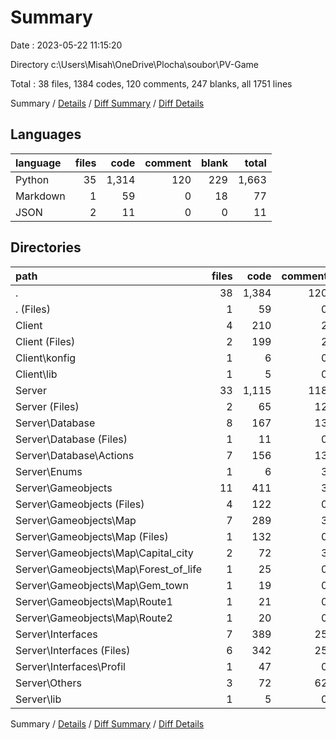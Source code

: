 # Summary

Date : 2023-05-22 11:15:20

Directory c:\\Users\\Misah\\OneDrive\\Plocha\\soubor\\PV-Game

Total : 38 files,  1384 codes, 120 comments, 247 blanks, all 1751 lines

Summary / [Details](details.md) / [Diff Summary](diff.md) / [Diff Details](diff-details.md)

## Languages
| language | files | code | comment | blank | total |
| :--- | ---: | ---: | ---: | ---: | ---: |
| Python | 35 | 1,314 | 120 | 229 | 1,663 |
| Markdown | 1 | 59 | 0 | 18 | 77 |
| JSON | 2 | 11 | 0 | 0 | 11 |

## Directories
| path | files | code | comment | blank | total |
| :--- | ---: | ---: | ---: | ---: | ---: |
| . | 38 | 1,384 | 120 | 247 | 1,751 |
| . (Files) | 1 | 59 | 0 | 18 | 77 |
| Client | 4 | 210 | 2 | 22 | 234 |
| Client (Files) | 2 | 199 | 2 | 21 | 222 |
| Client\\konfig | 1 | 6 | 0 | 0 | 6 |
| Client\\lib | 1 | 5 | 0 | 1 | 6 |
| Server | 33 | 1,115 | 118 | 207 | 1,440 |
| Server (Files) | 2 | 65 | 12 | 11 | 88 |
| Server\\Database | 8 | 167 | 13 | 24 | 204 |
| Server\\Database (Files) | 1 | 11 | 0 | 3 | 14 |
| Server\\Database\\Actions | 7 | 156 | 13 | 21 | 190 |
| Server\\Enums | 1 | 6 | 3 | 2 | 11 |
| Server\\Gameobjects | 11 | 411 | 3 | 75 | 489 |
| Server\\Gameobjects (Files) | 4 | 122 | 0 | 22 | 144 |
| Server\\Gameobjects\\Map | 7 | 289 | 3 | 53 | 345 |
| Server\\Gameobjects\\Map (Files) | 1 | 132 | 0 | 28 | 160 |
| Server\\Gameobjects\\Map\\Capital_city | 2 | 72 | 3 | 15 | 90 |
| Server\\Gameobjects\\Map\\Forest_of_life | 1 | 25 | 0 | 3 | 28 |
| Server\\Gameobjects\\Map\\Gem_town | 1 | 19 | 0 | 2 | 21 |
| Server\\Gameobjects\\Map\\Route1 | 1 | 21 | 0 | 3 | 24 |
| Server\\Gameobjects\\Map\\Route2 | 1 | 20 | 0 | 2 | 22 |
| Server\\Interfaces | 7 | 389 | 25 | 80 | 494 |
| Server\\Interfaces (Files) | 6 | 342 | 25 | 70 | 437 |
| Server\\Interfaces\\Profil | 1 | 47 | 0 | 10 | 57 |
| Server\\Others | 3 | 72 | 62 | 14 | 148 |
| Server\\lib | 1 | 5 | 0 | 1 | 6 |

Summary / [Details](details.md) / [Diff Summary](diff.md) / [Diff Details](diff-details.md)